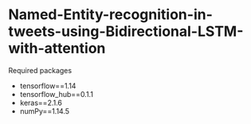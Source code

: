 # Named-Entity-recognition-in-tweets-using-Bidirectional-LSTM-with-attention

Required packages
* tensorflow==1.14
* tensorflow_hub==0.1.1
* keras==2.1.6
* numPy==1.14.5
